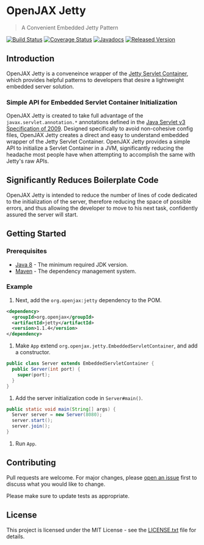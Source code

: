 # OpenJAX Jetty

> A Convenient Embedded Jetty Pattern

[![Build Status](https://travis-ci.org/openjax/jetty.png)](https://travis-ci.org/openjax/jetty)
[![Coverage Status](https://coveralls.io/repos/github/openjax/jetty/badge.svg)](https://coveralls.io/github/openjax/jetty)
[![Javadocs](https://www.javadoc.io/badge/org.openjax/jetty.svg)](https://www.javadoc.io/doc/org.openjax/jetty)
[![Released Version](https://img.shields.io/maven-central/v/org.openjax/jetty.svg)](https://mvnrepository.com/artifact/org.openjax/jetty)

## Introduction

OpenJAX Jetty is a conveneince wrapper of the [Jetty Servlet Container][jetty], which provides helpful patterns to developers that desire a lightweight embedded server solution.

### Simple API for Embedded Servlet Container Initialization

OpenJAX Jetty is created to take full advantage of the `javax.servlet.annotation.*` annotations defined in the [Java Servlet v3 Specification of 2009][servlet-v3-spec]. Designed specifically to avoid non-cohesive config files, OpenJAX Jetty creates a direct and easy to understand embedded wrapper of the Jetty Servlet Container. OpenJAX Jetty provides a simple API to initialize a Servlet Container in a JVM, significantly reducing the headache most people have when attempting to accomplish the same with Jetty's raw APIs.

## Significantly Reduces Boilerplate Code

OpenJAX Jetty is intended to reduce the number of lines of code dedicated to the initialization of the server, therefore reducing the space of possible errors, and thus allowing the developer to move to his next task, confidently assured the server will start.

## Getting Started

### Prerequisites

* [Java 8][jdk8-download] - The minimum required JDK version.
* [Maven][maven] - The dependency management system.

### Example

1. Next, add the `org.openjax:jetty` dependency to the POM.

  ```xml
  <dependency>
    <groupId>org.openjax</groupId>
    <artifactId>jetty</artifactId>
    <version>1.1.4</version>
  </dependency>
  ```

1. Make `App` extend `org.openjax.jetty.EmbeddedServletContainer`, and add a constructor.

  ```java
  public class Server extends EmbeddedServletContainer {
    public Server(int port) {
      super(port);
    }
  }
  ```

1. Add the server initialization code in `Server#main()`.

  ```java
  public static void main(String[] args) {
    Server server = new Server(8080);
    server.start();
    server.join();
  }
  ```

1. Run `App`.

## Contributing

Pull requests are welcome. For major changes, please [open an issue](../../issues) first to discuss what you would like to change.

Please make sure to update tests as appropriate.

## License

This project is licensed under the MIT License - see the [LICENSE.txt](LICENSE.txt) file for details.

[jdk8-download]: http://www.oracle.com/technetwork/java/javase/downloads/jdk8-downloads-2133151.html
[jetty]: http://www.eclipse.org/jetty/
[maven-archetype-quickstart]: http://maven.apache.org/archetypes/maven-archetype-quickstart/
[maven]: https://maven.apache.org/
[servlet-v3-spec]: http://download.oracle.com/otn-pub/jcp/servlet-3.0-fr-eval-oth-JSpec/servlet-3_0-final-spec.pdf